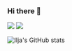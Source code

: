 ### Hi there 👋

<img src="https://img.shields.io/badge/PyTorch-white?style=for-the-badge&logo=pytorch&logoColor=EE4C2C" />
<img src="https://img.shields.io/badge/Svelte-4A4A55?style=for-the-badge&logo=svelte&logoColor=FF3E00" />

![Ilja's GitHub stats](https://github-readme-stats.vercel.app/api?username=IljaAvadiev&show_icons=true&theme=radical)

